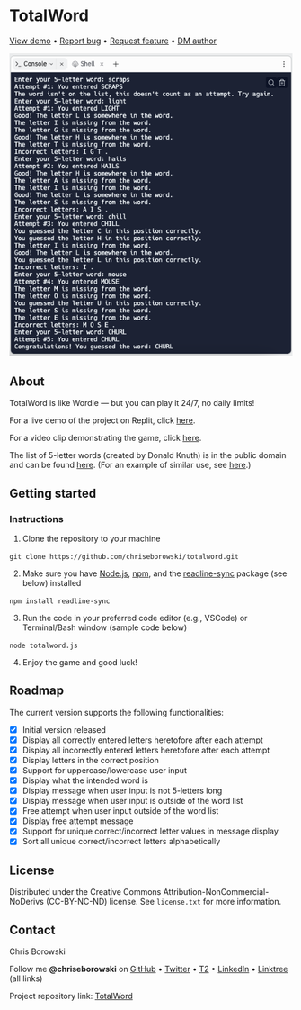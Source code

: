 # TotalWord

[View demo](https://replit.com/@chriseborowski/TotalWord) • [Report bug](https://github.com/chriseborowski/totalword/issues) • [Request feature](https://github.com/chriseborowski/totalword/issues) • [DM author](https://twitter.com/chriseborowski)

![Live demo](https://github.com/chriseborowski/totalword/blob/main/live-demo.png)

## About

TotalWord is like Wordle — but you can play it 24/7, no daily limits!

For a live demo of the project on Replit, click [here](https://replit.com/@chriseborowski/TotalWord).

For a video clip demonstrating the game, click [here](https://twitter.com/chriseborowski/status/1666513865570394131).

The list of 5-letter words (created by Donald Knuth) is in the public domain and can be found [here](http://www-cs-faculty.stanford.edu/~knuth/sgb.html). (For an example of similar use, see [here](https://github.com/charlesreid1/five-letter-words/tree/master).)

## Getting started

### Instructions

1. Clone the repository to your machine

`git clone https://github.com/chriseborowski/totalword.git`

2. Make sure you have [Node.js](https://nodejs.org/en), [npm](https://www.npmjs.com/), and the [readline-sync](https://github.com/anseki/readline-sync) package (see below) installed

`npm install readline-sync`

3. Run the code in your preferred code editor (e.g., VSCode) or Terminal/Bash window (sample code below)

`node totalword.js`

4. Enjoy the game and good luck!

## Roadmap

The current version supports the following functionalities:

- [x] Initial version released
- [x] Display all correctly entered letters heretofore after each attempt
- [x] Display all incorrectly entered letters heretofore after each attempt
- [x] Display letters in the correct position
- [x] Support for uppercase/lowercase user input
- [x] Display what the intended word is
- [x] Display message when user input is not 5-letters long
- [x] Display message when user input is outside of the word list
- [x] Free attempt when user input outside of the word list
- [x] Display free attempt message
- [x] Support for unique correct/incorrect letter values in message display
- [x] Sort all unique correct/incorrect letters alphabetically

## License

Distributed under the Creative Commons Attribution-NonCommercial-NoDerivs (CC-BY-NC-ND) license. See `license.txt` for more information.

## Contact

Chris Borowski

Follow me **@chriseborowski** on [GitHub](https://github.com/chriseborowski) • [Twitter](https://twitter.com/chriseborowski) • [T2](https://t2.social/chriseborowski) • [LinkedIn](https://www.linkedin.com/in/chriseborowski) • [Linktree](https://linktr.ee/chriseborowski) (all links)

Project repository link: [TotalWord](https://github.com/chriseborowski/totalword)
